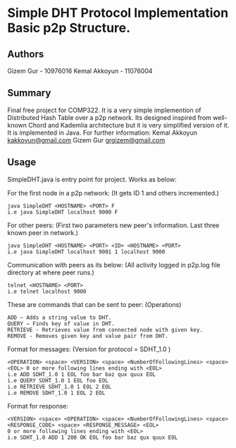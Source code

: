 Simple DHT Protocol Implementation Basic p2p Structure.
===============================================================================

Authors
-----------------
Gizem Gur			- 10976016
Kemal Akkoyun - 11076004

Summary
-----------------

Final free project for COMP322. It is a very simple implemention of Distributed
Hash Table over a p2p network. Its designed inspired from well-known Chord and
Kademlia architecture but it is very simplified version of it.
It is implemented in Java.
For further information: Kemal Akkoyun <kakkoyun@gmail.com>
												 Gizem Gur <grgizem@gmail.com>

Usage
-----------------

SimpleDHT.java is entry point for project. Works as below:

For the first node in a p2p network: (It gets ID 1 and others incremented.)

	java SimpleDHT <HOSTNAME> <PORT> F
	i.e java SimpleDHT localhost 9000 F

For other peers:
(First two parameters new peer's information. Last three known peer in network.)

	java SimpleDHT <HOSTNAME> <PORT> <ID> <HOSTNAME> <PORT>
	i.e java SimpleDHT localhost 9001 1 localhost 9000

Communication with peers as its below:
(All activity logged in p2p.log file directory at where peer runs.)

	telnet <HOSTNAME> <PORT>
	i.e telnet localhost 9000

These are commands that can be sent to peer: (Operations)

	ADD — Adds a string value to DHT.
	QUERY — Finds key of value in DHT.
	RETRIEVE - Retrieves value from connected node with given key.
	REMOVE - Removes given key and value pair from DHT.

Format for messages: (Version for protocol = SDHT_1.0 )

	<OPERATION> <space> <VERSION> <space> <NumberOfFollowingLines> <space> <EOL> 0 or more following lines ending with <EOL>
	i.e ADD SDHT_1.0 1 EOL foo bar baz qux quux EOL
	i.e QUERY SDHT_1.0 1 EOL foo EOL
	i.e RETRIEVE SDHT_1.0 1 EOL 2 EOL
	i.e REMOVE SDHT_1.0 1 EOL 2 EOL

Format for response:

	<VERSION> <space> <OPERATION> <space> <NumberOfFollowingLines> <space> <RESPONSE_CODE> <space> <RESPONSE_MESSAGE> <EOL>
	0 or more following lines ending with <EOL>
	i.e SDHT_1.0 ADD 1 200 OK EOL foo bar baz qux quux EOL

